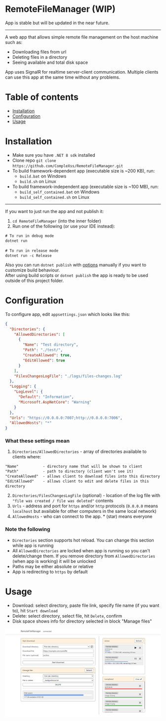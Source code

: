 # RemoteFileManager (WIP)
App is stable but will be updated in the near future.
***

A web app that allows simple remote file management on the host machine such as:
- Downloading files from url
- Deleting files in a directory
- Seeing available and total disk space

App uses SignalR for realtime server-client communication. Multiple clients can use this app at the same time without any problems.

# Table of contents
* [Installation](#installation)
* [Configuration](#configuration)
* [Usage](#usage)

# Installation
* Make sure you have ``.NET 8 sdk`` installed
* Clone repo ``git clone https://github.com/CompleXss/RemoteFileManager.git``
* To build framework-dependent app (executable size is ~200 KB), run:
  + ``build.bat`` on Windows
  + ``build.sh`` on Linux
* To build framework-independent app (executable size is ~100 MB), run:
  + ``build_self_contained.bat`` on Windows
  + ``build_self_contained.sh`` on Linux

***

If you want to just run the app and not publish it:
1. ``cd RemoteFileManager`` (into the inner folder)
2. Run one of the following (or use your IDE instead):

```shell
# To run in debug mode
dotnet run

# To run in release mode
dotnet run -c Release
```

Also you can run ``dotnet publish`` with [options](https://learn.microsoft.com/en-us/dotnet/core/tools/dotnet-publish#options) manually if you want to customize build behaviour.<br/>
After using build scripts or ``dotnet publish`` the app is ready to be used outside of this project folder.

# Configuration
To configure app, edit ``appsettings.json`` which looks like this:
```json
{
  "Directories": {
    "AllowedDirectories": [
      {
        "Name": "Test directory",
        "Path": "./test/",
        "CreateAllowed": true,
        "EditAllowed": true
      }
    ],
    "FilesChangesLogFile": "./logs/files-changes.log"
  },
  "Logging": {
    "LogLevel": {
      "Default": "Information",
      "Microsoft.AspNetCore": "Warning"
    }
  },
  "Urls": "https://0.0.0.0:7007;http://0.0.0.0:7006",
  "AllowedHosts": "*"
}
```

### What these settings mean
1. ``Directories/AllowedDirectories`` - array of directories available to clients where:
```
"Name"           - directory name that will be shown to client
"Path"           - path to directory (client won't see it)
"CreateAllowed"  - allows client to download files into this directory
"EditAllowed"    - allows client to edit and delete files in this directory
```
2. ``Directories/FilesChangesLogFile`` (optional) - location of the log file with ``"file was created / file was deleted"`` contents
3. ``Urls`` - address and port for ``https`` and/or ``http`` protocols (``0.0.0.0`` means ``localhost`` but available for other computers in the same local network)
4. ``AllowedHosts`` - who can connect to the app. * (star) means everyone

### Note the following
* ``Directories`` section supports hot reload. You can change this section while app is running
* All ``AllowedDirectories`` are locked when app is running so you can't delete/change them. If you remove directory from ``AllowedDirectories`` (when app is working) it will be unlocked
* Paths may be either absolute or relative
* App is redirecting to ``https`` by default

# Usage
* Download: select directory, paste file link, specify file name (if you want to), hit ``Start download``
* Delete: select directory, select file, hit ``Delete``, confirm
* Disk space shows info for directory selected in block "Manage files"

![ui.png](images/ui.png)
